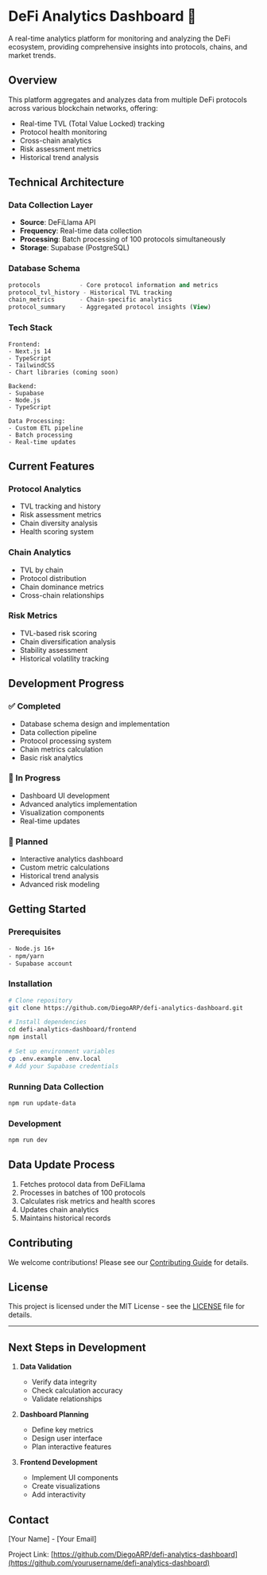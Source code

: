 # DeFi Analytics Dashboard 🚀

A real-time analytics platform for monitoring and analyzing the DeFi ecosystem, providing comprehensive insights into protocols, chains, and market trends.

## Overview

This platform aggregates and analyzes data from multiple DeFi protocols across various blockchain networks, offering:

- Real-time TVL (Total Value Locked) tracking
- Protocol health monitoring
- Cross-chain analytics
- Risk assessment metrics
- Historical trend analysis

## Technical Architecture

### Data Collection Layer
- **Source**: DeFiLlama API
- **Frequency**: Real-time data collection
- **Processing**: Batch processing of 100 protocols simultaneously
- **Storage**: Supabase (PostgreSQL)

### Database Schema
```sql
protocols           - Core protocol information and metrics
protocol_tvl_history - Historical TVL tracking
chain_metrics       - Chain-specific analytics
protocol_summary    - Aggregated protocol insights (View)
```

### Tech Stack
```
Frontend:
- Next.js 14
- TypeScript
- TailwindCSS
- Chart libraries (coming soon)

Backend:
- Supabase
- Node.js
- TypeScript

Data Processing:
- Custom ETL pipeline
- Batch processing
- Real-time updates
```

## Current Features

### Protocol Analytics
- TVL tracking and history
- Risk assessment metrics
- Chain diversity analysis
- Health scoring system

### Chain Analytics
- TVL by chain
- Protocol distribution
- Chain dominance metrics
- Cross-chain relationships

### Risk Metrics
- TVL-based risk scoring
- Chain diversification analysis
- Stability assessment
- Historical volatility tracking

## Development Progress

### ✅ Completed
- Database schema design and implementation
- Data collection pipeline
- Protocol processing system
- Chain metrics calculation
- Basic risk analytics

### 🚧 In Progress
- Dashboard UI development
- Advanced analytics implementation
- Visualization components
- Real-time updates

### 📅 Planned
- Interactive analytics dashboard
- Custom metric calculations
- Historical trend analysis
- Advanced risk modeling

## Getting Started

### Prerequisites
```bash
- Node.js 16+
- npm/yarn
- Supabase account
```

### Installation
```bash
# Clone repository
git clone https://github.com/DiegoARP/defi-analytics-dashboard.git

# Install dependencies
cd defi-analytics-dashboard/frontend
npm install

# Set up environment variables
cp .env.example .env.local
# Add your Supabase credentials
```

### Running Data Collection
```bash
npm run update-data
```

### Development
```bash
npm run dev
```

## Data Update Process
1. Fetches protocol data from DeFiLlama
2. Processes in batches of 100 protocols
3. Calculates risk metrics and health scores
4. Updates chain analytics
5. Maintains historical records

## Contributing

We welcome contributions! Please see our [Contributing Guide](CONTRIBUTING.md) for details.

## License

This project is licensed under the MIT License - see the [LICENSE](LICENSE) file for details.

---

## Next Steps in Development

1. **Data Validation**
   - Verify data integrity
   - Check calculation accuracy
   - Validate relationships

2. **Dashboard Planning**
   - Define key metrics
   - Design user interface
   - Plan interactive features

3. **Frontend Development**
   - Implement UI components
   - Create visualizations
   - Add interactivity

## Contact

[Your Name] - [Your Email]

Project Link: [https://github.com/DiegoARP/defi-analytics-dashboard](https://github.com/yourusername/defi-analytics-dashboard)